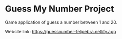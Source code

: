 # Guess My Number Project

Game application of guess a number between 1 and 20.

Website link: https://guessnumber-felipebra.netlify.app

